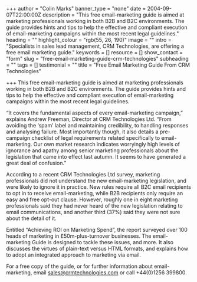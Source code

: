 +++
author = "Colin Marks"
banner_type = "none"
date = 2004-09-07T22:00:00Z
description = "This free email-marketing guide is aimed at marketing professionals working in both B2B and B2C environments. The guide provides hints and tips to help the effective and compliant execution of email-marketing campaigns within the most recent legal guidelines."
heading = ""
highlight_colour = "rgb(55, 26, 190)"
image = ""
intro = "Specialists in sales lead management, CRM Technologies, are offering a free email marketing guide."
keywords = []
resource = []
show_contact = "form"
slug = "free-email-marketing-guide-crm-technologies"
subheading = ""
tags = []
testimonial = ""
title = "Free Email Marketing Guide From CRM Technologies"

+++
This free email-marketing guide is aimed at marketing professionals working in both B2B and B2C environments. The guide provides hints and tips to help the effective and compliant execution of email-marketing campaigns within the most recent legal guidelines.

“It covers the fundamental aspects of every email-marketing campaign,” explains Andrew Freeman, Director at CRM Technologies Ltd. “From avoiding the ‘spam’ label and maintaining credibility, to handling responses and analysing failure. Most importantly though, it also details a pre-campaign checklist of legal requirements related specifically to email-marketing. Our own market research indicates worryingly high levels of ignorance and apathy among senior marketing professionals about the legislation that came into effect last autumn. It seems to have generated a great deal of confusion.”

According to a recent CRM Technologies Ltd survey, marketing professionals did not understand the new email-marketing legislation, and were likely to ignore it in practice. New rules require all B2C email recipients to opt in to receive email-marketing, while B2B recipients only require an easy and free opt-out clause. However, roughly one in eight marketing professionals said they had never heard of the new legislation relating to email communications, and another third (37%) said they were not sure about the detail of it.

Entitled “Achieving ROI on Marketing Spend”, the report surveyed over 100 heads of marketing in £50m-plus-turnover businesses. The email-marketing Guide is designed to tackle these issues, and more. It also discusses the virtues of plain-text versus HTML formats, and explains how to adopt an integrated approach to marketing via email.

For a free copy of the guide, or for further information about email-marketing, email [sales@crmtechnologies.com](mailto:sales@crmtechnologies.com) or call +44(0)1256 399800.